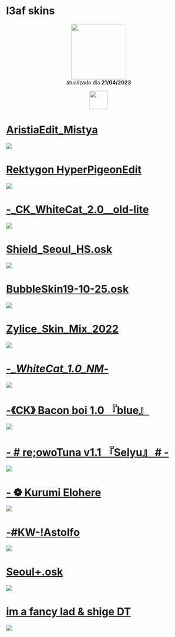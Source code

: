 # l3af skins

<p align="center">
   <a href="https://osu.ppy.sh/users/14127691">
    <img src="https://a.ppy.sh/14127691"
         width="150"
         height "150">
   </a>
<br>
  atualizado dia
  <b> 21/04/2023 </b>
</p>
   <p align="center">
     <a href="https://www.twitch.tv/l3afzera">
  <img src="https://i.imgur.com/HM030lk.png" 
       width="50" 
       height="50"></a>
<br>
   </p>
  
# [AristiaEdit_Mistya](https://github.com/Yumiih/Skins/raw/main/l3af/AristiaEdit_Mistya.osk)
[![](https://cdn.discordapp.com/attachments/716082591299665940/1098797425759629352/screenshot102.jpg)](https://github.com/Yumiih/Skins/raw/main/l3af/AristiaEdit_Mistya.osk)

# [Rektygon HyperPigeonEdit](https://github.com/Yumiih/Skins/raw/main/l3af/Rektygon_HyperPigeon_Edit.osk)
[![](https://cdn.discordapp.com/attachments/716082591299665940/1098797603224834149/screenshot106.jpg)](https://github.com/Yumiih/Skins/raw/main/l3af/Rektygon_HyperPigeon_Edit.osk)

# [-_CK_WhiteCat_2.0__old-lite](https://github.com/Yumiih/Skins/raw/main/l3af/-_CK_WhiteCat_2.0__old-lite.osk)
[![](https://cdn.discordapp.com/attachments/716082591299665940/1098797712364797952/screenshot109.jpg)](https://github.com/Yumiih/Skins/raw/main/l3af/-_CK_WhiteCat_2.0__old-lite.osk)

# [Shield_Seoul_HS.osk](https://github.com/Yumiih/Skins/raw/main/l3af/Shield_Seoul_HS.osk)
[![](https://cdn.discordapp.com/attachments/716082591299665940/1098798484662009946/screenshot125.jpg)](https://github.com/Yumiih/Skins/raw/main/l3af/Shield_Seoul_HS.osk)

# [BubbleSkin19-10-25.osk](https://github.com/Yumiih/Skins/raw/main/l3af/BubbleSkin19-10-25.osk)
[![](https://cdn.discordapp.com/attachments/716082591299665940/1098798580426354718/screenshot130.jpg)](https://github.com/Yumiih/Skins/raw/main/l3af/BubbleSkin19-10-25.osk)

# [Zylice_Skin_Mix_2022](https://github.com/Yumiih/Skins/raw/main/l3af/Zylice_Skin_Mix_2022.osk)
[![](https://cdn.discordapp.com/attachments/716082591299665940/1098798678065557684/screenshot148.jpg)](https://github.com/Yumiih/Skins/raw/main/l3af/Zylice_Skin_Mix_2022.osk)

# [-__WhiteCat_1.0_NM_-](https://github.com/Yumiih/Skins/raw/main/l3af/-__WhiteCat_1.0_NM_-.osk)
[![](https://cdn.discordapp.com/attachments/716082591299665940/1098798887017394216/screenshot144.jpg)](https://github.com/Yumiih/Skins/raw/main/l3af/-__WhiteCat_1.0_NM_-.osk)

# [-《CK》 Bacon boi 1.0 『blue』](https://github.com/Yumiih/Skins/raw/main/l3af/-%20%20%20%20%20%20%20%20%20%E3%80%8ACK%E3%80%8B%20Bacon%20boi%201.0%20%E3%80%8Eblue%E3%80%8F.osk)
[![](https://cdn.discordapp.com/attachments/716082591299665940/1098801206383624212/screenshot124.jpg)](https://github.com/Yumiih/Skins/raw/main/l3af/-%20%20%20%20%20%20%20%20%20%E3%80%8ACK%E3%80%8B%20Bacon%20boi%201.0%20%E3%80%8Eblue%E3%80%8F.osk)

# [- # re;owoTuna v1.1 『Selyu』 # -](https://github.com/Yumiih/Skins/raw/main/l3af/-%20%20%20%20%20%20%20%20%23%20re%3BowoTuna%20v1.1%20%E3%80%8ESelyu%E3%80%8F%20%23%20%20%20%20%20%20%20%20-.osk)
[![](https://cdn.discordapp.com/attachments/716082591299665940/1098801529764462592/screenshot110.jpg)](https://github.com/Yumiih/Skins/raw/main/l3af/-%20%20%20%20%20%20%20%20%23%20re%3BowoTuna%20v1.1%20%E3%80%8ESelyu%E3%80%8F%20%23%20%20%20%20%20%20%20%20-.osk)

# [- ❁ Kurumi Elohere](https://drive.google.com/file/d/1kBU1gpLt9k5Cu93nckFCMBU20FtUdulH/view?usp=sharing)
[![](https://cdn.discordapp.com/attachments/716082591299665940/1098801677013893240/screenshot117.jpg)](https://drive.google.com/file/d/1kBU1gpLt9k5Cu93nckFCMBU20FtUdulH/view?usp=sharing)

# [-#KW-!Astolfo](https://github.com/Yumiih/Skins/raw/main/l3af/-%23KW-!Astolfo.osk)
[![](https://cdn.discordapp.com/attachments/716082591299665940/1098801839341842522/screenshot155.jpg)](https://github.com/Yumiih/Skins/raw/main/l3af/-%23KW-!Astolfo.osk)

# [Seoul+.osk](https://drive.google.com/file/d/1D3vL92iSb33X4GgXnULAkFYVqq18n0ta/view?usp=sharing)
[![](https://cdn.discordapp.com/attachments/716082591299665940/1098802138978713720/screenshot137.jpg)](https://drive.google.com/file/d/1D3vL92iSb33X4GgXnULAkFYVqq18n0ta/view?usp=sharing)

# [im a fancy lad & shige DT](https://github.com/Yumiih/Skins/raw/main/l3af/im%20a%20fancy%20lad%20%26%20shige%20DT.osk)
[![](https://cdn.discordapp.com/attachments/716082591299665940/1098802389244465232/screenshot135.jpg)](https://github.com/Yumiih/Skins/raw/main/l3af/im%20a%20fancy%20lad%20%26%20shige%20DT.osk)
